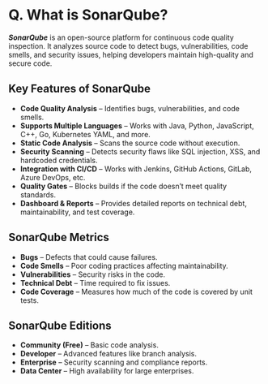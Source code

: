 # Q. What is SonarQube?
***SonarQube*** is an open-source platform for continuous code quality inspection. It analyzes source code to detect bugs, vulnerabilities, code smells, and security issues, helping developers maintain high-quality and secure code.

## Key Features of SonarQube

- **Code Quality Analysis** – Identifies bugs, vulnerabilities, and code smells.  
- **Supports Multiple Languages** – Works with Java, Python, JavaScript, C++, Go, Kubernetes YAML, and more.  
- **Static Code Analysis** – Scans the source code without execution.  
- **Security Scanning** – Detects security flaws like SQL injection, XSS, and hardcoded credentials.  
- **Integration with CI/CD** – Works with Jenkins, GitHub Actions, GitLab, Azure DevOps, etc.  
- **Quality Gates** – Blocks builds if the code doesn’t meet quality standards.  
- **Dashboard & Reports** – Provides detailed reports on technical debt, maintainability, and test coverage.  

## SonarQube Metrics

- **Bugs** – Defects that could cause failures.  
- **Code Smells** – Poor coding practices affecting maintainability.  
- **Vulnerabilities** – Security risks in the code.  
- **Technical Debt** – Time required to fix issues.  
- **Code Coverage** – Measures how much of the code is covered by unit tests.  

## SonarQube Editions
- **Community (Free)** – Basic code analysis.
- **Developer** – Advanced features like branch analysis.
- **Enterprise** – Security scanning and compliance reports.
- **Data Center** – High availability for large enterprises.

